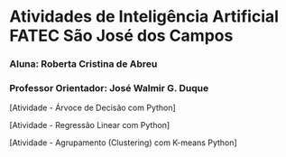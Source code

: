 # Atividades de Inteligência Artificial FATEC São José dos Campos

### Aluna: Roberta Cristina de Abreu

### Professor Orientador: José Walmir G. Duque


[Atividade - Árvoce de Decisão com Python]

[Atividade - Regressão Linear com Python]

[Atividade - Agrupamento (Clustering) com K-means Python]

